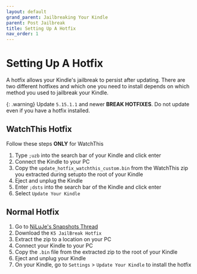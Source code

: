 ```yaml
---
layout: default
grand_parent: Jailbreaking Your Kindle
parent: Post Jailbreak
title: Setting Up A Hotfix
nav_order: 1
---
```


# Setting Up A Hotfix
A hotfix allows your Kindle's jailbreak to persist after updating. There are two different hotfixes and which one you need to install depends on which method you used to jailbreak your Kindle.

{: .warning}
Update `5.15.1.1` and newer **BREAK HOTFIXES**. Do not update even if you have a hotfix installed.

## WatchThis Hotfix
Follow these steps **ONLY** for WatchThis
1. Type `;uzb` into the search bar of your Kindle and click enter
2. Connect the Kindle to your PC
3. Copy the `update_hotfix_watchthis_custom.bin` from the WatchThis zip you extracted during setupto the root of your Kindle
4. Eject and unplug the Kindle
5. Enter `;dsts` into the search bar of the Kindle and click enter
6. Select `Update Your Kindle`

## Normal Hotfix
1. Go to [NiLuJe's Snapshots Thread](https://www.mobileread.com/forums/showthread.php?t=225030)
2. Download the `K5 JailBreak Hotfix`
3. Extract the zip to a location on your PC
4. Connect your Kindle to your PC
5. Copy the `.bin` file from the extracted zip to the root of your Kindle
6. Eject and unplug your Kindle
7. On your Kindle, go to `Settings` > `Update Your Kindle` to install the hotfix